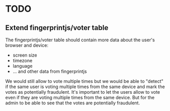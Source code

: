 # TODO

## Extend fingerprintjs/voter table

The fingerprintjs/voter table should contain more data about the user's browser and device:
- screen size
- timezone
- language
- ... and other data from fingerprintjs

We would still allow to vote multiple times but we would be able to "detect" if the same user is voting multiple times from the same device and mark the votes as potentially fraudulent. It's important to let the users allow to vote even if they are voting multiple times from the same device. But for the admin to be able to see that the votes are potentially fraudulent.


